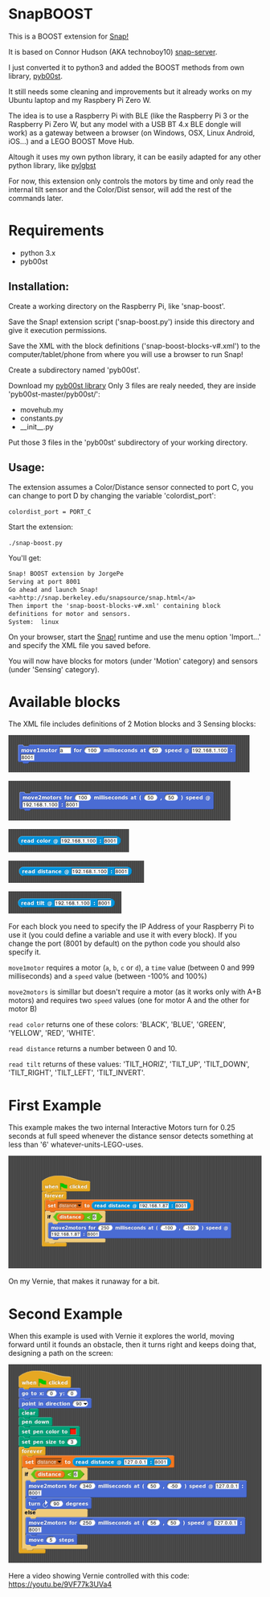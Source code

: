 # SnapBOOST
This is a BOOST extension for [Snap!](http://snap.berkeley.edu/)

It is based on Connor Hudson (AKA technoboy10) [snap-server](https://github.com/technoboy10/snap-server).

I just converted it to python3 and added the BOOST methods from own library, [pyb00st](https://github.com/JorgePe/pyb00st).

It still needs some cleaning and improvements but it already works on my Ubuntu laptop and my Raspbery Pi Zero W.

The idea is to use a Raspberry Pi with BLE (like the Raspberry Pi 3 or the Raspberry Pi Zero W, but any
model with a USB BT 4.x BLE dongle will work) as a gateway between a browser (on Windows, OSX, Linux
Android, iOS...) and a LEGO BOOST Move Hub.

Altough it uses my own python library, it can be easily adapted for any other python library, like [pylgbst](https://github.com/undera/pylgbst)

For now, this extension only controls the motors by time and only read the internal tilt sensor
and the Color/Dist sensor, will add the rest of the commands later.


# Requirements

- python 3.x
- pyb00st


## Installation:

Create a working directory on the Raspberry Pi, like 'snap-boost'.

Save the Snap! extension script ('snap-boost.py') inside this directory and give it execution permissions.

Save the XML with the block definitions ('snap-boost-blocks-v#.xml') to the computer/tablet/phone
from where you will use a browser to run Snap!

Create a subdirectory named 'pyb00st'.

Download my [pyb00st library](https://github.com/JorgePe/pyb00st/archive/master.zip)
Only 3 files are realy needed, they are inside 'pyb00st-master/pyb00st/':

- movehub.my
- constants.py
- \_\_init\_\_.py

Put those 3 files in the 'pyb00st' subdirectory of your working directory. 


## Usage:

The extension assumes a Color/Distance sensor connected to port C, you can change to port D
by changing the variable 'colordist_port':

`colordist_port = PORT_C`


Start the extension:

`./snap-boost.py`

You'll get:

```
Snap! BOOST extension by JorgePe
Serving at port 8001
Go ahead and launch Snap!
<a>http://snap.berkeley.edu/snapsource/snap.html</a>
Then import the 'snap-boost-blocks-v#.xml' containing block definitions for motor and sensors.
System:  linux
```

On your browser, start the [Snap!](http://snap.berkeley.edu/snapsource/snap.html) runtime and use the menu option
'Import...' and specify the XML file you saved before.

You will now have blocks for motors (under 'Motion' category) and sensors (under 'Sensing' category).


# Available blocks

The XML file includes definitions of 2 Motion blocks and 3 Sensing blocks:

![](https://github.com/JorgePe/SnapBOOST/blob/master/images/move1motor.png)

![](https://github.com/JorgePe/SnapBOOST/blob/master/images/move2motors.png)

![](https://github.com/JorgePe/SnapBOOST/blob/master/images/read_color.png)

![](https://github.com/JorgePe/SnapBOOST/blob/master/images/read_distance.png)

![](https://github.com/JorgePe/SnapBOOST/blob/master/images/read_tilt.png)

For each block you need to specify the IP Address of your Raspberry Pi to use it (you could define a
variable and use it with every block). If you change the port (8001 by default) on the python code you
should also specify it.

`move1motor` requires a motor (`a`, `b`, `c` or `d`), a `time` value (between 0 and 999 milliseconds)
and a `speed` value (between -100% and 100%)

`move2motors` is simillar but doesn't require a motor (as it works only with A+B motors) and requires
two `speed` values (one for motor A and the other for motor B)

`read color` returns one of these colors: 'BLACK', 'BLUE', 'GREEN', 'YELLOW', 'RED', 'WHITE'.

`read distance` returns a number between 0 and 10.

`read tilt` returns of these values: 'TILT_HORIZ', 'TILT_UP', 'TILT_DOWN', 'TILT_RIGHT', 'TILT_LEFT', 'TILT_INVERT'.


# First Example

This example makes the two internal Interactive Motors turn for 0.25 seconds at full speed whenever the
distance sensor detects something at less than '6' whatever-units-LEGO-uses.

![](https://github.com/JorgePe/SnapBOOST/blob/master/images/example01.png)

On my Vernie, that makes it runaway for a bit.


# Second Example

When this example is used with Vernie it explores the world, moving forward until it founds an obstacle, then it turns right and keeps doing that, designing a path on the screen:

![](https://github.com/JorgePe/SnapBOOST/blob/master/images/example02.png)

Here a video showing Vernie controlled with this code: https://youtu.be/9VF77k3UVa4

